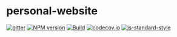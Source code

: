 # personal-website
[![gitter](https://badges.gitter.im/Join%20Chat.svg)](https://gitter.im/SxMShaDoW/personal-website?utm_source=badge&utm_medium=badge&utm_campaign=pr-badge&utm_content=badge)
[![NPM version](https://img.shields.io/npm/v/personal-website.svg?style=flat-square)](https://www.npmjs.com/package/personal-website)
[![Build](https://travis-ci.org/SxMShaDoW/personal-website.svg?branch=master)](https://travis-ci.org/SxMShaDoW/personal-website)
[![codecov.io](https://codecov.io/github/SxMShaDoW/personal-website/coverage.svg?branch=master)](https://codecov.io/github/SxMShaDoW/personal-website?branch=master)
[![js-standard-style](https://img.shields.io/badge/code%20style-standard-brightgreen.svg)](http://standardjs.com/)
